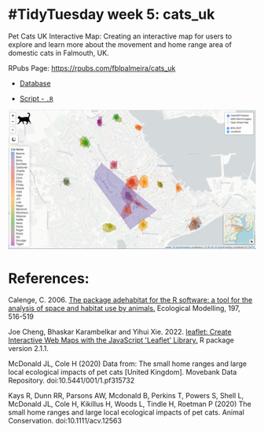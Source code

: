 # #TidyTuesday week 5: cats_uk

Pet Cats UK Interactive Map: Creating an interactive map for users to explore and learn more about the movement and home range area of domestic cats in Falmouth, UK.

RPubs Page: https://rpubs.com/fblpalmeira/cats_uk

- [Database](https://github.com/rfordatascience/tidytuesday/blob/master/data/2023/2023-01-31/readme.md)

- [Script - `.R`]()

<img src="https://github.com/fblpalmeira/cats_uk/blob/main/cats_uk.png"> 

# References:

Calenge, C. 2006. [The package adehabitat for the R software: a tool for the analysis of space and habitat use by animals.](https://doi.org/10.1016/j.ecolmodel.2006.03.017) Ecological Modelling, 197, 516-519

Joe Cheng, Bhaskar Karambelkar and Yihui Xie. 2022. [leaflet: Create Interactive Web Maps with the JavaScript 'Leaflet' Library.](https://CRAN.R-project.org/package=leaflet) R package version 2.1.1. 

McDonald JL, Cole H (2020) Data from: The small home ranges and large local ecological impacts of pet cats [United Kingdom]. Movebank Data Repository. doi:10.5441/001/1.pf315732

Kays R, Dunn RR, Parsons AW, Mcdonald B, Perkins T, Powers S, Shell L, McDonald JL, Cole H, Kikillus H, Woods L, Tindle H, Roetman P (2020) The small home ranges and large local ecological impacts of pet cats. Animal Conservation. doi:10.1111/acv.12563
